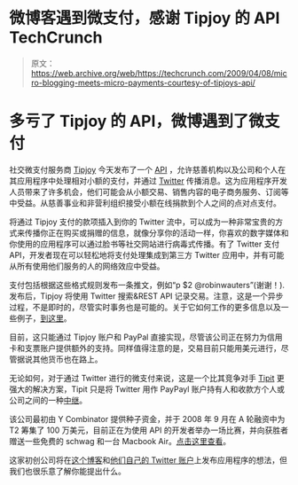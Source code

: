 # 微博客遇到微支付，感谢 Tipjoy 的 API TechCrunch

> 原文：<https://web.archive.org/web/https://techcrunch.com/2009/04/08/micro-blogging-meets-micro-payments-courtesy-of-tipjoys-api/>

# 多亏了 Tipjoy 的 API，微博遇到了微支付

社交微支付服务商 [Tipjoy](https://web.archive.org/web/20221005235241/http://tipjoy.com/) 今天发布了一个 [API](https://web.archive.org/web/20221005235241/http://tipjoy.com/api/) ，允许慈善机构以及公司和个人在其应用程序中处理相对小额的支付，并通过 [Twitter](https://web.archive.org/web/20221005235241/http://twitter.com/) 传播消息。这为应用程序开发人员带来了许多机会，他们可能会从小额交易、销售内容的电子商务服务、订阅等中受益。从慈善事业和非营利组织接受小额在线捐款到个人之间的点对点支付。

将通过 Tipjoy 支付的款项插入到你的 Twitter 流中，可以成为一种非常宝贵的方式来传播你正在购买或捐赠的信息，就像分享你的活动一样，你喜欢的数字媒体和你使用的应用程序可以通过脸书等社交网站进行病毒式传播。有了 Twitter 支付 API，开发者现在可以轻松地将支付处理集成到第三方 Twitter 应用中，并有可能从所有使用他们服务的人的网络效应中受益。

支付包括根据这些格式规则发布一条推文，例如“p $2 @robinwauters”(谢谢！).发布后，Tipjoy 将使用 Twitter 搜索&REST API 记录交易。注意，这是一个异步过程，不是即时的，尽管实时事务也是可能的。关于它如何工作的更多信息以及一些例子，[到这里](https://web.archive.org/web/20221005235241/http://tipjoy.com/twitterApps/)。

目前，这只能通过 Tipjoy 账户和 PayPal 直接实现，尽管该公司正在努力为信用卡和支票账户提供额外的支持。同样值得注意的是，交易目前只能用美元进行，尽管据说其他货币也在路上。

无论如何，对于通过 Twitter 进行的微支付来说，这是一个比其竞争对手 [Tipit](https://web.archive.org/web/20221005235241/http://www.tipit.to/) 更强大的解决方案，Tipit 只是将 Twitter 用作 PayPayl 账户持有人和收款方个人或公司之间的一种[中继](https://web.archive.org/web/20221005235241/http://www.beta.techcrunch.com/2008/07/02/tipit-lets-you-transfer-money-over-twitter-sort-of/)。

该公司最初由 Y Combinator 提供种子资金，并于 2008 年 9 月在 A 轮融资中为 T2 筹集了 100 万美元，目前正在为使用 API 的开发者举办一场比赛，并向获胜者赠送一些免费的 schwag 和一台 Macbook Air。[点击这里查看](https://web.archive.org/web/20221005235241/http://tipjoy.com/APIcontest/)。

这家初创公司将在[这个博客](https://web.archive.org/web/20221005235241/http://tipjoys2cents.blogspot.com/)和[他们自己的 Twitter 账户](https://web.archive.org/web/20221005235241/http://twitter.com/tipjoy)上发布应用程序的想法，但我们也很乐意了解你能提出什么。